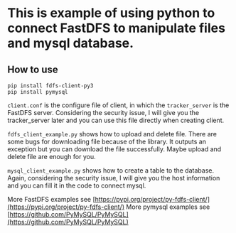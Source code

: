 # This is example of using python to connect FastDFS to manipulate files and mysql database.

## How to use

```
pip install fdfs-client-py3
pip install pymysql
```

`client.conf` is the configure file of client, in which the `tracker_server` is the FastDFS server.
Considering the security issue, I will give you the tracker_server later and you can use this file directly when creating client.

`fdfs_client_example.py` shows how to upload and delete file. There are some bugs for downloading file because of the library.
It outputs an exception but you can download the file successfully.
Maybe upload and delete file are enough for you.

`mysql_client_example.py` shows how to create a table to the database. 
Again, considering the security issue, I will give you the host information and you can fill it in the code to connect mysql.

More FastDFS examples see [https://pypi.org/project/py-fdfs-client/](https://pypi.org/project/py-fdfs-client/)
More pymysql examples see [https://github.com/PyMySQL/PyMySQL](https://github.com/PyMySQL/PyMySQL)
